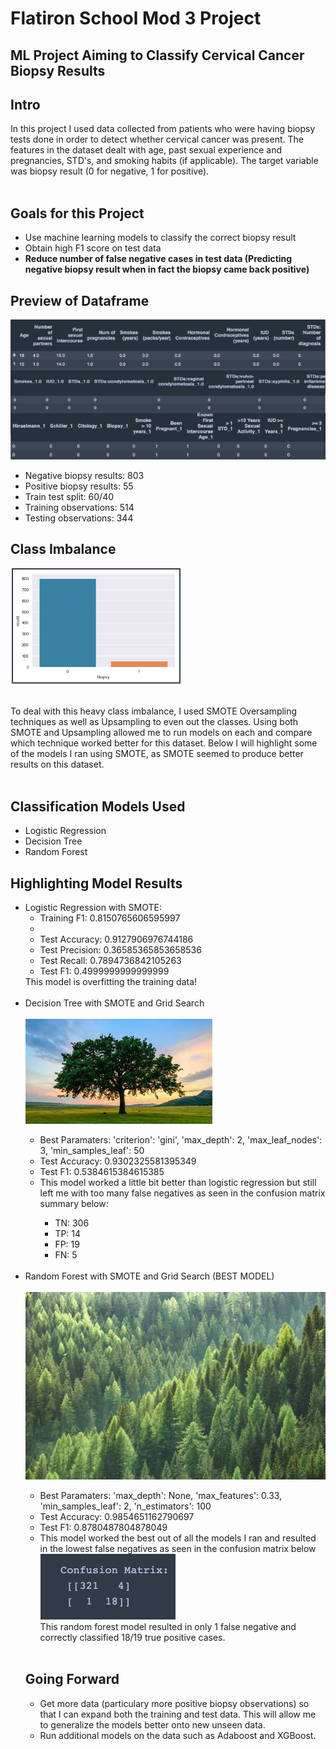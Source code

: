 <h1>Flatiron School Mod 3 Project</h1>
<h2>ML Project Aiming to Classify Cervical Cancer Biopsy Results</h2>

<h2>Intro</h2>
In this project I used data collected from patients who were having biopsy tests done in order to detect whether cervical cancer was present. The features in the dataset dealt with age, past sexual experience and pregnancies, STD's, and smoking habits (if applicable). The target variable was biopsy result (0 for negative, 1 for positive).<br><br>

<h2>Goals for this Project</h2>
<ul>
  <li>Use machine learning models to classify the correct biopsy result</li>
  <li>Obtain high F1 score on test data</li>
  <li><b>Reduce number of false negative cases in test data (Predicting negative biopsy result when in fact the biopsy came back positive)</b></li>
</ul>

<h2>Preview of Dataframe</h2>
<img src='images/dataframe.png'><br>
<ul>
  <li>Negative biopsy results: 803</li>
  <li>Positive biopsy results: 55</li>
  <li>Train test split: 60/40</li>
  <li>Training observations: 514</li>
  <li>Testing observations: 344</li>
</ul>

<h2>Class Imbalance</h2>
<img src='images/class_imbalance.png'><br><br>

To deal with this heavy class imbalance, I used SMOTE Oversampling techniques as well as Upsampling to even out the classes. Using both SMOTE and Upsampling allowed me to run models on each and compare which technique worked better for this dataset. Below I will highlight some of the models I ran using SMOTE, as SMOTE seemed to produce better results on this dataset.<br><br>

<h2>Classification Models Used</h2>
<ul>
  <li>Logistic Regression</li>
  <li>Decision Tree</li>
  <li>Random Forest</li>
</ul>

<h2>Highlighting Model Results</h2>
<ul>
  <li>Logistic Regression with SMOTE:<br>
    <ul>
      <li>Training F1: 0.8150765606595997<li>
      <li>Test Accuracy: 0.9127906976744186</li>
      <li>Test Precision: 0.36585365853658536</li>
      <li>Test Recall: 0.7894736842105263</li>
      <li>Test F1: 0.4999999999999999</li>
    </ul>
    This model is overfitting the training data!<br><br>
    
  <li>Decision Tree with SMOTE and Grid Search</li><br>
  <img src='images/tree_picture.jpeg'>
    <ul>
      <li>Best Paramaters: 'criterion': 'gini', 'max_depth': 2, 'max_leaf_nodes': 3, 'min_samples_leaf': 50</li>
      <li>Test Accuracy: 0.9302325581395349</li>
      <li>Test F1: 0.5384615384615385</li>
      <li>This model worked a little bit better than logistic regression but still left me with too many false negatives as          seen in the confusion matrix summary below:</li>
        <ul>
          <li>TN: 306</li>
          <li>TP: 14</li>
          <li>FP: 19</li>
          <li>FN: 5</li>
        </ul>
    </ul>
    <br>
  <li>Random Forest with SMOTE and Grid Search (BEST MODEL)</li><br>
  <img src='images/rf_picture.jpeg'>
  <ul>
      <li>Best Paramaters: 'max_depth': None, 'max_features': 0.33, 'min_samples_leaf': 2, 'n_estimators': 100</li>
      <li>Test Accuracy: 0.9854651162790697</li>
      <li>Test F1: 0.8780487804878049</li>
      <li>This model worked the best out of all the models I ran and resulted in the lowest false negatives as seen in the confusion matrix below</li>
        <img src='images/rf_confusion_matrix.png'><br>
This random forest model resulted in only 1 false negative and correctly classified 18/19 true positive cases.<br>
    </ul>
    <br>
    
<h2>Going Forward</h2>
<ul>
  <li>Get more data (particulary more positive biopsy observations) so that I can expand both the training and test data. This will allow me to generalize the models better onto new unseen data.</li>
  <li>Run additional models on the data such as Adaboost and XGBoost.</li>
</ul>
